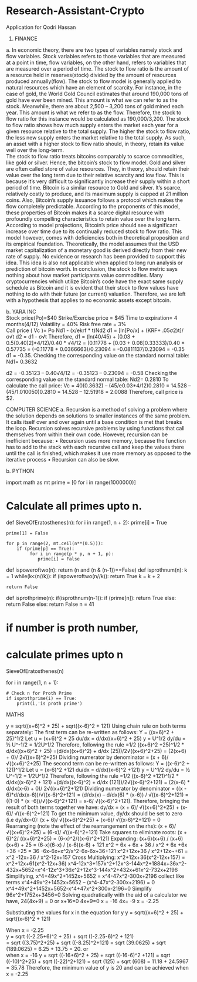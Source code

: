 # Research-Assistant-Crypto
Application for Qodri Hassan

1. FINANCE

a. In economic theory, there are two types of variables namely stock and flow variables. Stock variables refers to those variables that are measured at a point in time, flow variables, on the other hand, refers to variables that are measured over a period of time.
The stock to flow ratio is the amount of a resource held in reserves(stock) divided by the amount of resources produced annually(flow). The stock to flow model is generally applied to natural resources which have an element of scarcity. For instance, in the case of gold, the World Gold Council estimates that around 190,000 tons of gold have ever been mined. This amount is what we can refer to as the stock. Meanwhile, there are about 2,500 – 3,200 tons of gold mined each year. This amount is what we refer to as the flow. Therefore, the stock to flow ratio for this instance would be calculated as 190,000/3,200.
The stock to flow ratio shows how much supply enters the market each year for a given resource relative to the total supply. The higher the stock to flow ratio, the less new supply enters the market relative to the total supply. As such, an asset with a higher stock to flow ratio should, in theory, retain its value well over the long-term.  
The stock to flow ratio treats bitcoins comparably to scarce commodities, like gold or silver. Hence, the bitcoin’s stock to flow model.
Gold and silver are often called store of value resources. They, in theory, should retain their value over the long term due to their relative scarcity and low flow. This is because it’s very difficult to significantly increase their supply within a short period of time.
Bitcoin is a similar resource to Gold and silver. It’s scarce, relatively costly to produce, and its maximum supply is capped at 21 million coins. Also, Bitcoin’s supply issuance follows a protocol which makes the flow completely predictable. According to the proponents of this model, these properties of Bitcoin makes it a scarce digital resource with profoundly compelling characteristics to retain value over the long term. According to model projections, Bitcoin’s price should see a significant increase over time due to its continually reduced stock to flow ratio.
This model however, comes with deficiencies both in theoretical proposition and its empirical foundation. Theoretically, the model assumes that the USD market capitalization of a monetary good is derived directly from their new rate of supply. No evidence or research has been provided to support this idea. This idea is also not applicable when applied to long run analysis or prediction of bitcoin worth.
In conclusion, the stock to flow metric says nothing about how market participants value commodities. Many cryptocurrencies which utilize Bitcoin’s code have the exact same supply schedule as Bitcoin and it is evident that their stock to flow values have nothing to do with their future (or current) valuation.  Therefore, we are left with a hypothesis that applies to no economic assets except bitcoin.

b. YARA INC		
Stock price(Po)=$40 
Strike/Exercise price = $45
Time to expiration= 4 months(4/12)
Volatility = 40% 
Risk free rate = 3%   
Call price ( Vc )= Po Nd1  - (x/ekrf * t)Nd2
 d1 = [ln[Po/x] + (KRF+ .05σ2)t]/ σ√t
 d2 = d1 - σ√t
Therefore,
d1 = (ln(40/45) + [0.03 + 0.5(0.40)2]*4/12)/0.40 * √4/12
    = (0.11778 + [0.03 + 0.08]0.33333)/0.40 * 0.57735
    = (-0.11778 + 0.0366663)/0.23094
    = -0.0811137/0.23094
    = -0.35
d1 = -0.35. 
Checking the corresponding value on the standard normal table:
Nd1= 0.3632

d2 = -0.35123 – 0.40√4/12
    = -0.35123 – 0.23094
    = -0.58
Checking the corresponding value on the standard normal table:
Nd2= 0.2810
To calculate the call price:
Vc = 40(0.3632) – (45/e0.03*4/12)0.2810
     = 14.528 – (45/1.010050)0.2810
     = 14.528 – 12.51918
     = 2.0088
     Therefore, call price is $2.
     

COMPUTER SCIENCE
a. Recursion is a method of solving a problem where the solution depends on solutions to smaller instances of the same problem. It calls itself over and over again until a base condition is met that breaks the loop.  Recursion solves recursive problems by using functions that call themselves from within their own code. 
However, recursion can be inefficient because:
	•	Recursion uses more memory, because the function has to add to the stack with each recursive call and keep the values there until the call is finished, which makes it use more memory as opposed to the iterative process
	•	Recursion can also be slow.
	
	
	
	
	
b. PYTHON

   import math as mt
   prime = [0 for i in range(1000000)] 
  
# Calculate all primes upto n. 
def SieveOfEratosthenes(n): 
    for i in range(1, n + 2): 
        prime[i] = True
  
    prime[1] = False
  
    for p in range(2, mt.ceil(n**(0.5))): 
        if (prime[p] == True): 
             for i in range(p * p, n + 1, p): 
                prime[i] = False
  def ispoweroftwo(n):
    return (n and (n & (n-1))==False)
  def isprothnum(n):
    k = 1
    while(k<(n//k)):
        if (ispoweroftwo(n//k)):
            return True
        k = k + 2
            
    return False
  def isprothprime(n):
    if(isprothnum(n-1)):
        if (prime[n]):
            return True
        else:
            return False
    else:
        return False
  n = 41
  
# if number is proth number, 
# calculate primes upto n 
SieveOfEratosthenes(n) 
  
for i in range(1, n + 1): 
      
    # Check n for Proth Prime 
    if isprothprime(i) == True: 
        print(i,'is proth prime') 












































MATHS

y = sqrt((x+6)^2 + 25) + sqrt((x-6)^2 + 121)
Using chain rule on both terms separately:
The first term can be re-written as follows:
Y = ((x+6)^2 + 25)^1/2
      Let u = (x+6)^2 + 25
              du/dx = d/dx((x+6)^2 + 25)
            y = U^1/2
            dy/du = ½ U^-1/2
                  = 1/2U^1/2
         Therefore, following the rule
	=1/2 ((x+6)^2 +25)^1/2 * d/dx((x+6)^2 + 25)
	=(d/dx((x+6)^2) + d/dx (25))/2√((x+6)^2+25)
	= (2(x+6) + 0)/ 2√((x+6)^2+25)
	Dividing numerator by denominator
	= (x + 6)/ √((x+6)^2+25)
The second term can be re-written as follows:
Y = ((x-6)^2 + 121)^1/2
      Let u = (x-6)^2 +121
              du/dx = d/dx((x-6)^2 +121)
            y = U^1/2
            dy/du = ½ U^-1/2
                  = 1/2U^1/2
         Therefore, following the rule
	=1/2 ((x-6)^2 +121)^1/2 * d/dx((x-6)^2 + 121)
	=(d/dx((x-6)^2) + d/dx (121))/2√((x-6)^2+121)
	= (2(x-6) * d/dx(x-6) + 0)/ 2√((x+6)^2+121)
	Dividing numerator by denominator
	= ((x - 6)*d/dx(x-6))/√((x-6)^2+121)
	= (d/dx(x) – d/dx(6) * (x-6)) / √((x-6)^2+121)
	= ((1-0) * (x -6))/√((x-6)^2+121)
	= x-6/ √((x-6)^2+121).
Therefore, bringing the result of both terms together we have:
dy/dx = (x + 6)/ √((x+6)^2+25) + (x-6)/ √((x-6)^2+121)
To get the minimum value, dy/dx should be set to zero (i.e dy/dx=0):
(x + 6)/ √((x+6)^2+25) + (x-6)/ √((x-6)^2+121) = 0
Rearranging (note the effect of the rearrangement on the rhs):
 (x + 6)/ √((x+6)^2+25) = (6-x)/ √((x-6)^2+121)
Take squares to eliminate roots:
 (x + 6)^2/ ((x+6)^2+25) = (6-x)^2/((x-6)^2+121)
Expanding:
 (x+6)(x+6) / (x+6)(x+6) + 25 = (6-x)(6-x) / (x-6)(x-6) + 121
 x^2 + 6x + 6x + 36 / x^2 + 6x +6x +36 +25 = 36 -6x-6x+x^2/x^2-6x-6x+36+121
x^2+12x+36 / x^2+12x¬+61 = x^2 -12x+36 / x^2-12x+157
Cross Multiplying:
x^2+12x+36(x^2-12x+157) = x^2+12x+61(x^2-12x+36)
x^4-12x^3+157x^2+12x^3-144x^2+1884x+36x^2-432x+5652=x^4-12x^3+36x^2+12x^3-144x^2+432x+61x^2-732x+2196
Simplifying,
x^4+49x^2+1452x+5652 = x^4-47x^2-300x+2196
collect like terms
x^4+49x^2+1452x+5652 – (x^4-47x^2-300x+2196) = 0
x^4+49x^2+1452x+5652-x^4+47x^2+300x-2196=0
Simplify
96x^2+1752x+3456=0
Solving quadratically with the aid of a calculator we have,
24(4x+9) = 0	or 	x+16=0
4x+9=0		x = -16
4x= -9
x = -2.25

Substituting the values for x in the equation for y
y = sqrt((x+6)^2 + 25) + sqrt((x-6)^2 + 121)

When x = -2.25			
y = sqrt ((-2.25+6)^2 + 25) + sqrt ((-2.25-6)^2 + 121)   	    	
   = sqrt ((3.75)^2+25) + sqrt ((-8.25)^2+121)
   = sqrt (39.0625) + sqrt (189.0625)
   = 6.25 + 13.75
   = 20.
or					
when x = -16
y = sqrt ((-16+6)^2 + 25) + sqrt ((-16-6)^2 +121)
   = sqrt ((-10)^2+25) + sqrt ((-22)^2+121)
   = sqrt (125) + sqrt (608)
   = 11.18 + 24.5967
   = 35.78
Therefore, the minimum value of y is 20 and can be achieved when x = -2.25





